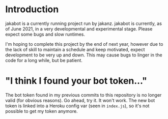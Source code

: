 # Introduction
jakabot is a currently running project run by jakanz. jakabot is currently, as of June 2021, in a very developmental and experimental stage. Please expect some bugs and slow runtimes.

I'm hoping to complete this project by the end of next year, however due to the lack of skill to maintain a schedule and keep motivated, expect development to be very up and down. This may cause bugs to linger in the code for a long while, but be patient.

# "I think I found your bot token..."
The bot token found in my previous commits to this repository is no longer valid (for obvious reasons). Go ahead, try it. It won't work. The new bot token is linked into a Heroku config var (seen in ```index.js```), so it's not possible to get my token anymore.
